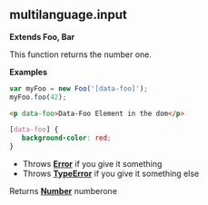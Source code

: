 <!-- Generated by documentation.js. Update this documentation by updating the source code. -->

## multilanguage.input

**Extends Foo, Bar**

This function returns the number one.

**Examples**

```js
var myFoo = new Foo('[data-foo]');
myFoo.foo(42);
```

```html
<p data-foo>Data-Foo Element in the dom</p>
```

```css
[data-foo] {
   background-color: red;
}
```

-   Throws **[Error](https://developer.mozilla.org/en-US/docs/Web/JavaScript/Reference/Global_Objects/Error)** if you give it something
-   Throws **[TypeError](https://developer.mozilla.org/en-US/docs/Web/JavaScript/Reference/Global_Objects/TypeError)** if you give it something else

Returns **[Number](https://developer.mozilla.org/en-US/docs/Web/JavaScript/Reference/Global_Objects/Number)** numberone
